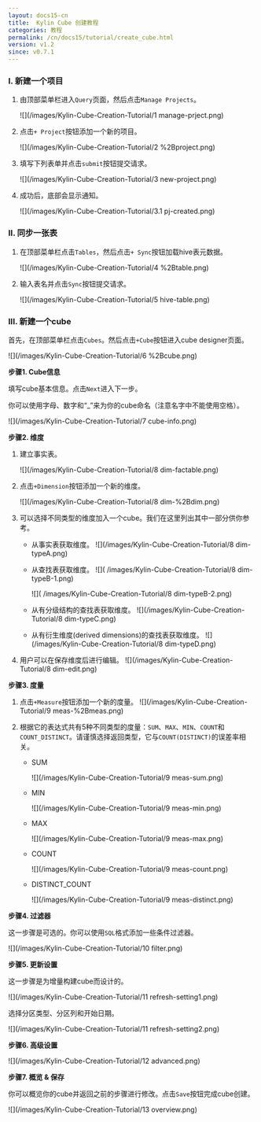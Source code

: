 ```yaml
---
layout: docs15-cn
title:  Kylin Cube 创建教程
categories: 教程
permalink: /cn/docs15/tutorial/create_cube.html
version: v1.2
since: v0.7.1
---
```

  
  
### I. 新建一个项目
1. 由顶部菜单栏进入`Query`页面，然后点击`Manage Projects`。

   ![](/images/Kylin-Cube-Creation-Tutorial/1 manage-prject.png)

2. 点击`+ Project`按钮添加一个新的项目。

   ![](/images/Kylin-Cube-Creation-Tutorial/2 %2Bproject.png)

3. 填写下列表单并点击`submit`按钮提交请求。

   ![](/images/Kylin-Cube-Creation-Tutorial/3 new-project.png)

4. 成功后，底部会显示通知。

   ![](/images/Kylin-Cube-Creation-Tutorial/3.1 pj-created.png)

### II. 同步一张表
1. 在顶部菜单栏点击`Tables`，然后点击`+ Sync`按钮加载hive表元数据。

   ![](/images/Kylin-Cube-Creation-Tutorial/4 %2Btable.png)

2. 输入表名并点击`Sync`按钮提交请求。

   ![](/images/Kylin-Cube-Creation-Tutorial/5 hive-table.png)

### III. 新建一个cube
首先，在顶部菜单栏点击`Cubes`。然后点击`+Cube`按钮进入cube designer页面。

![](/images/Kylin-Cube-Creation-Tutorial/6 %2Bcube.png)

**步骤1. Cube信息**

填写cube基本信息。点击`Next`进入下一步。

你可以使用字母、数字和“_”来为你的cube命名（注意名字中不能使用空格）。

![](/images/Kylin-Cube-Creation-Tutorial/7 cube-info.png)

**步骤2. 维度**

1. 建立事实表。

    ![](/images/Kylin-Cube-Creation-Tutorial/8 dim-factable.png)

2. 点击`+Dimension`按钮添加一个新的维度。

    ![](/images/Kylin-Cube-Creation-Tutorial/8 dim-%2Bdim.png)

3. 可以选择不同类型的维度加入一个cube。我们在这里列出其中一部分供你参考。

    * 从事实表获取维度。
          ![](/images/Kylin-Cube-Creation-Tutorial/8 dim-typeA.png)

    * 从查找表获取维度。
        ![]( /images/Kylin-Cube-Creation-Tutorial/8 dim-typeB-1.png)

        ![]( /images/Kylin-Cube-Creation-Tutorial/8 dim-typeB-2.png)
   
    * 从有分级结构的查找表获取维度。
          ![](/images/Kylin-Cube-Creation-Tutorial/8 dim-typeC.png)

    * 从有衍生维度(derived dimensions)的查找表获取维度。
          ![](/images/Kylin-Cube-Creation-Tutorial/8 dim-typeD.png)

4. 用户可以在保存维度后进行编辑。
   ![](/images/Kylin-Cube-Creation-Tutorial/8 dim-edit.png)

**步骤3. 度量**

1. 点击`+Measure`按钮添加一个新的度量。
   ![](/images/Kylin-Cube-Creation-Tutorial/9 meas-%2Bmeas.png)

2. 根据它的表达式共有5种不同类型的度量：`SUM`、`MAX`、`MIN`、`COUNT`和`COUNT_DISTINCT`。请谨慎选择返回类型，它与`COUNT(DISTINCT)`的误差率相关。
   * SUM

     ![](/images/Kylin-Cube-Creation-Tutorial/9 meas-sum.png)

   * MIN

     ![](/images/Kylin-Cube-Creation-Tutorial/9 meas-min.png)

   * MAX

     ![](/images/Kylin-Cube-Creation-Tutorial/9 meas-max.png)

   * COUNT

     ![](/images/Kylin-Cube-Creation-Tutorial/9 meas-count.png)

   * DISTINCT_COUNT

     ![](/images/Kylin-Cube-Creation-Tutorial/9 meas-distinct.png)

**步骤4. 过滤器**

这一步骤是可选的。你可以使用`SQL`格式添加一些条件过滤器。

![](/images/Kylin-Cube-Creation-Tutorial/10 filter.png)

**步骤5. 更新设置**

这一步骤是为增量构建cube而设计的。

![](/images/Kylin-Cube-Creation-Tutorial/11 refresh-setting1.png)

选择分区类型、分区列和开始日期。

![](/images/Kylin-Cube-Creation-Tutorial/11 refresh-setting2.png)

**步骤6. 高级设置**

![](/images/Kylin-Cube-Creation-Tutorial/12 advanced.png)

**步骤7. 概览 & 保存**

你可以概览你的cube并返回之前的步骤进行修改。点击`Save`按钮完成cube创建。

![](/images/Kylin-Cube-Creation-Tutorial/13 overview.png)
